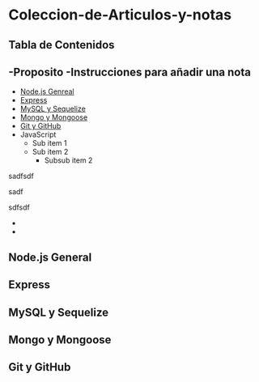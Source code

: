 # Coleccion-de-Articulos-y-notas

## Tabla de Contenidos
-Proposito
-Instrucciones para añadir una nota
- 
- [Node.js Genreal](#nodejs-general)
- [Express](#express)
- [MySQL y Sequelize](mysql-y-sequelize)
- [Mongo y Mongoose](mongo-y-mongoose)
- [Git y GitHub](git-y-github)
- JavaScript
   - Sub item 1
   - Sub item 2
      - Subsub item 2 




sadfsdf





sadf

sdfsdf






-




-
## Node.js General

## Express

## MySQL y Sequelize

## Mongo y Mongoose

## Git y GitHub
